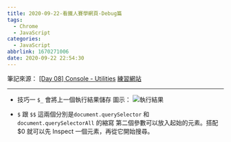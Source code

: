 ```yaml
---
title: 2020-09-22-看鐵人賽學網頁-Debug篇
tags:
  - Chrome
  - JavaScript
categories:
  - JavaScript
abbrlink: 1670271006
date: 2020-09-22 22:54:30
---
```

筆記來源：
[[Day 08] Console - Utilities](https://ithelp.ithome.com.tw/articles/10241598)
[練習網站](https://sh1zuku.csie.io/demo/console-utilities/)
<!-- more -->
---
* 技巧一 `$_`
會將上一個執行結果儲存
圖示：
![執行結果](https://i.imgur.com/zmG9wf1.png)

* `$` 跟  `$$`
這兩個分別是`document.querySelector` 和 `document.querySelectorAll` 的縮寫
第二個參數可以放入起始的元素。搭配 $0 就可以先 Inspect 一個元素，再從它開始搜尋。